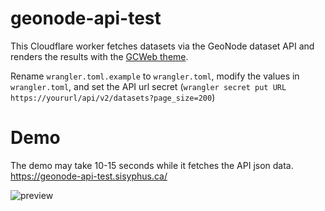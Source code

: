 # geonode-api-test
This Cloudflare worker fetches datasets via the GeoNode dataset API and renders the results with the [GCWeb theme](https://wet-boew.github.io/GCWeb/index-en.html).

Rename `wrangler.toml.example` to `wrangler.toml`, modify the values in `wrangler.toml`, and set the API url secret (`wrangler secret put URL https://yoururl/api/v2/datasets?page_size=200`)

# Demo

The demo may take 10-15 seconds while it fetches the API json data. https://geonode-api-test.sisyphus.ca/

![preview](https://user-images.githubusercontent.com/6893641/236891822-0fe2f0d2-f535-47b3-b133-715ec8e28df5.jpg)


